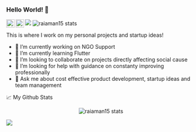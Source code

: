 ### Hello World! 👋

<img src="https://cr-ss-service.azurewebsites.net/api/ScreenShot?widget=summary&username=raiaman15" />

<a href="https://www.linkedin.com/in/raiaman15/">
  <img align="left" alt="Aman's LinkedIn" width="22px" src="https://raw.githubusercontent.com/peterthehan/peterthehan/master/assets/linkedin.svg" />
</a>
<a href="https://twitter.com/raiaman15">
  <img align="left" alt="Aman's Twitter" width="22px" src="https://raw.githubusercontent.com/peterthehan/peterthehan/master/assets/twitter.svg" />
</a>
<img src="https://visitor-badge.glitch.me/badge?page_id=raiaman15.raiaman15" alt="raiaman15 stats" />

<br />

This is where I work on my personal projects and startup ideas!

- 🔭 I’m currently working on NGO Support
- 🌱 I’m currently learning Flutter
- 👯 I’m looking to collaborate on projects directly affecting social cause
- 🤔 I’m looking for help with guidance on constanty improving professionally
- 💬 Ask me about cost effective product development, startup ideas and team management


📈 My Github Stats

<p align="center">
  <img src="https://github-readme-stats.vercel.app/api?username=raiaman15&show_icons=true&theme=gotham" alt="raiaman15 stats" />
</p>
<img src="https://cr-skills-chart-widget.azurewebsites.net/api/api?username=raiaman15" />
